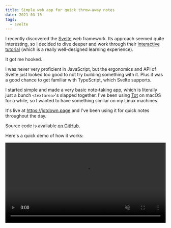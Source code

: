 ```yaml
---
title: Simple web app for quick throw-away notes
date: 2021-03-15
tags:
  - svelte
---
```


I recently discovered the [Svelte](https://svelte.dev/) web framework. Its
approach seemed quite interesting, so I decided to dive deeper and work through
their [interactive tutorial](https://svelte.dev/tutorial) (which is a really
well-designed learning experience).

It got me hooked.

I was never very proficient in JavaScript, but the ergonomics and API of Svelte
just looked too good to not try building something with it. Plus it was a good
chance to get familiar with TypeScript, which Svelte supports.

I started simple and made a very basic note-taking app, which is literally just
a bunch `<textarea>`'s slapped together. I've been using
[Tot](https://tot.rocks/) on macOS for a while, so I wanted to have something
similar on my Linux machines.

It's live at <https://jotdown.page> and I've been using it for quick notes
throughout the day.

Source code is available [on GitHub](https://github.com/kkga/jotdown).

Here's a quick demo of how it works:

<video controls autoplay loop muted width="100%">
    <source src='/img/dlog/jotdown.mp4' />
</video>
